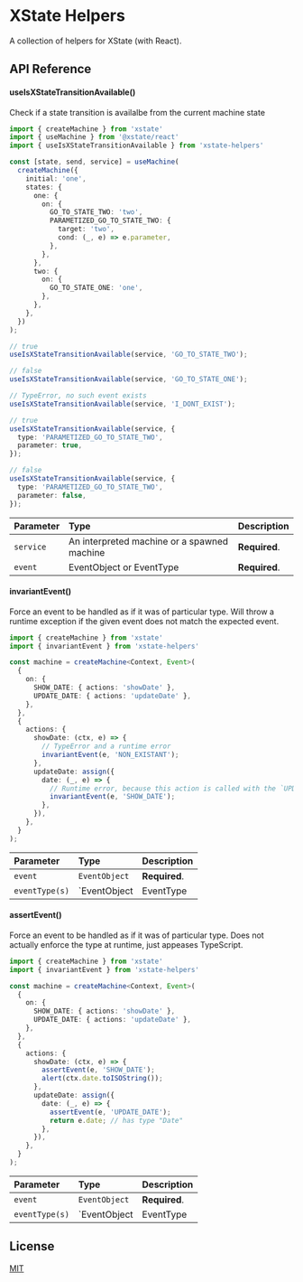 # XState Helpers

A collection of helpers for XState (with React).

## API Reference

#### useIsXStateTransitionAvailable()

Check if a state transition is availalbe from the current machine state

```typescript
import { createMachine } from 'xstate'
import { useMachine } from '@xstate/react'
import { useIsXStateTransitionAvailable } from 'xstate-helpers'

const [state, send, service] = useMachine(
  createMachine({
    initial: 'one',
    states: {
      one: {
        on: {
          GO_TO_STATE_TWO: 'two',
          PARAMETIZED_GO_TO_STATE_TWO: {
            target: 'two',
            cond: (_, e) => e.parameter,
          },
        },
      },
      two: {
        on: {
          GO_TO_STATE_ONE: 'one',
        },
      },
    },
  })
);

// true
useIsXStateTransitionAvailable(service, 'GO_TO_STATE_TWO');

// false
useIsXStateTransitionAvailable(service, 'GO_TO_STATE_ONE');

// TypeError, no such event exists
useIsXStateTransitionAvailable(service, 'I_DONT_EXIST');

// true
useIsXStateTransitionAvailable(service, {
  type: 'PARAMETIZED_GO_TO_STATE_TWO',
  parameter: true,
});

// false
useIsXStateTransitionAvailable(service, {
  type: 'PARAMETIZED_GO_TO_STATE_TWO',
  parameter: false,
});
```

| Parameter | Type                                        | Description   |
| :-------- | :------------------------------------------ | :------------ |
| `service` | An interpreted machine or a spawned machine | **Required**. |
| `event`   | EventObject or EventType                    | **Required**. |

#### invariantEvent()

Force an event to be handled as if it was of particular type.
Will throw a runtime exception if the given event does not match the expected event.

```typescript
import { createMachine } from 'xstate'
import { invariantEvent } from 'xstate-helpers'

const machine = createMachine<Context, Event>(
  {
    on: {
      SHOW_DATE: { actions: 'showDate' },
      UPDATE_DATE: { actions: 'updateDate' },
    },
  },
  {
    actions: {
      showDate: (ctx, e) => {
        // TypeError and a runtime error
        invariantEvent(e, 'NON_EXISTANT');
      },
      updateDate: assign({
        date: (_, e) => {
          // Runtime error, because this action is called with the `UPDATE_DATE` event, not the `SHOW_DATE` event
          invariantEvent(e, 'SHOW_DATE');
        },
      }),
    },
  }
);
```

| Parameter      | Type                                                    | Description   |
| :------------- | :------------------------------------------------------ | :------------ |
| `event`        | `EventObject`                                           | **Required**. |
| `eventType(s)` | `EventObject | EventType | EventObject[] | EventType[]` | **Required**. |

#### assertEvent()

Force an event to be handled as if it was of particular type.
Does not actually enforce the type at runtime, just appeases TypeScript.

```typescript
import { createMachine } from 'xstate'
import { invariantEvent } from 'xstate-helpers'

const machine = createMachine<Context, Event>(
  {
    on: {
      SHOW_DATE: { actions: 'showDate' },
      UPDATE_DATE: { actions: 'updateDate' },
    },
  },
  {
    actions: {
      showDate: (ctx, e) => {
        assertEvent(e, 'SHOW_DATE');
        alert(ctx.date.toISOString());
      },
      updateDate: assign({
        date: (_, e) => {
          assertEvent(e, 'UPDATE_DATE');
          return e.date; // has type "Date"
        },
      }),
    },
  }
);
```

| Parameter      | Type                                                    | Description   |
| :------------- | :------------------------------------------------------ | :------------ |
| `event`        | `EventObject`                                           | **Required**. |
| `eventType(s)` | `EventObject | EventType | EventObject[] | EventType[]` | **Required**. |

## License

[MIT](https://choosealicense.com/licenses/mit/)
